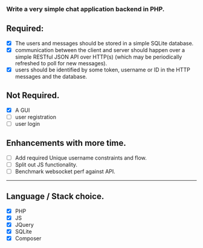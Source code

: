 ### Write a very simple chat application backend in PHP.

## Required: 

- [x] The users and messages should be stored in a simple SQLite database.
- [x] communication between the client and server should happen over a simple RESTful JSON API over HTTP(s) (which may be periodically refreshed to poll for new messages).
- [x] users should be identified by some token, username or ID in the HTTP messages and the database.

## Not Required.
- [x] A GUI
- [ ] user registration
- [ ] user login

## Enhancements with more time.
- [ ] Add required Unique username constraints and flow.
- [ ] Split out JS functionality.
- [ ] Benchmark websocket perf against API.

----------------
## Language / Stack choice.

- [x] PHP
- [x] JS
- [x] JQuery
- [x] SQLite
- [x] Composer